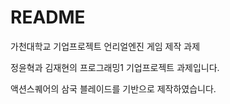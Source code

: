 # README
가천대학교 기업프로젝트 언리얼엔진 게임 제작 과제

정윤혁과 김재현의 프로그래밍1 기업프로젝트 과제입니다.

액션스퀘어의 삼국 블레이드를 기반으로 제작하였습니다.

